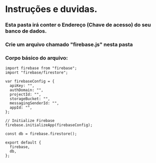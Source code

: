 # Instruções e duvidas.

### Esta pasta irá conter o Endereço (Chave de acesso) do seu banco de dados.

### Crie um arquivo chamado "firebase.js" nesta pasta

### Corpo básico do arquivo:
```
import firebase from "firebase";
import "firebase/firestore";

var firebaseConfig = {
  apiKey: "",
  authDomain: "",
  projectId: "",
  storageBucket: "",
  messagingSenderId: "",
  appId: "",
};

// Initialize Firebase
firebase.initializeApp(firebaseConfig);

const db = firebase.firestore();

export default {
  firebase,
  db,
};
```
